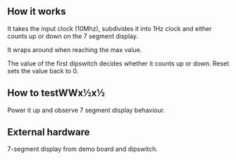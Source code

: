 ## How it works

It takes the input clock (10Mhz), subdivides it into 1Hz clock and
either counts up or down on the 7 segment display.

It wraps around when reaching the max value.

The value of the first dipswitch decides whether it counts up or down.
Reset sets the value back to 0.

## How to testWWx½x½

Power it up and observe 7 segment display behaviour.

## External hardware

7-segment display from demo board and dipswitch.
